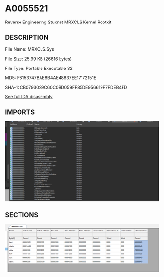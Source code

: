 # A0055521
 Reverse Engineering Stuxnet MRXCLS Kernel Rootkit

 ## DESCRIPTION

File Name: MRXCLS.Sys

File Size: 25.99 KB (26616 bytes)

File Type: Portable Executable 32

MD5: F8153747BAE8B4AE48837EE17172151E

SHA-1: CB0793029C60C0BD059FF85DE956619F7FDEB4FD


[See full IDA disasembly](Driver%20Codes/ida.asm)


## IMPORTS

![Imports](imports.png)


## SECTIONS

![File Section Headers](sections.png)